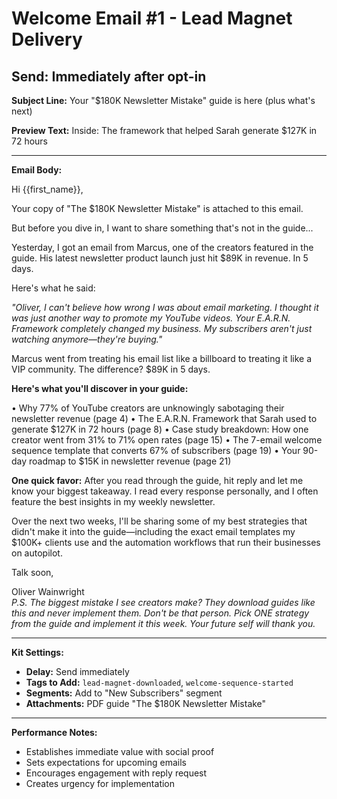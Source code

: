 # Welcome Email #1 - Lead Magnet Delivery
## Send: Immediately after opt-in

**Subject Line:** Your "$180K Newsletter Mistake" guide is here (plus what's next)

**Preview Text:** Inside: The framework that helped Sarah generate $127K in 72 hours

---

**Email Body:**

Hi {{first_name}},

Your copy of "The $180K Newsletter Mistake" is attached to this email. 

But before you dive in, I want to share something that's not in the guide...

Yesterday, I got an email from Marcus, one of the creators featured in the guide. His latest newsletter product launch just hit $89K in revenue. In 5 days.

Here's what he said:

*"Oliver, I can't believe how wrong I was about email marketing. I thought it was just another way to promote my YouTube videos. Your E.A.R.N. Framework completely changed my business. My subscribers aren't just watching anymore—they're buying."*

Marcus went from treating his email list like a billboard to treating it like a VIP community. The difference? $89K in 5 days.

**Here's what you'll discover in your guide:**

• Why 77% of YouTube creators are unknowingly sabotaging their newsletter revenue (page 4)
• The E.A.R.N. Framework that Sarah used to generate $127K in 72 hours (page 8)
• Case study breakdown: How one creator went from 31% to 71% open rates (page 15)
• The 7-email welcome sequence template that converts 67% of subscribers (page 19)
• Your 90-day roadmap to $15K in newsletter revenue (page 21)

**One quick favor:** After you read through the guide, hit reply and let me know your biggest takeaway. I read every response personally, and I often feature the best insights in my weekly newsletter.

Over the next two weeks, I'll be sharing some of my best strategies that didn't make it into the guide—including the exact email templates my $100K+ clients use and the automation workflows that run their businesses on autopilot.

Talk soon,

Oliver Wainwright  
*P.S. The biggest mistake I see creators make? They download guides like this and never implement them. Don't be that person. Pick ONE strategy from the guide and implement it this week. Your future self will thank you.*

---

**Kit Settings:**
- **Delay:** Send immediately  
- **Tags to Add:** `lead-magnet-downloaded`, `welcome-sequence-started`
- **Segments:** Add to "New Subscribers" segment
- **Attachments:** PDF guide "The $180K Newsletter Mistake"

---

**Performance Notes:**
- Establishes immediate value with social proof
- Sets expectations for upcoming emails
- Encourages engagement with reply request
- Creates urgency for implementation